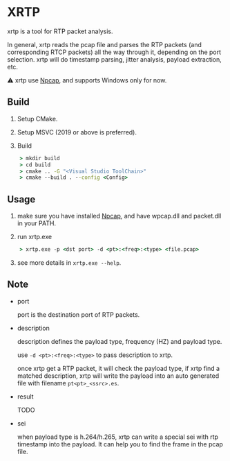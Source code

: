 # XRTP

xrtp is a tool for RTP packet analysis.

In general, xrtp reads the pcap file and parses the RTP packets (and corresponding RTCP packets) all the way through it, depending on the port selection. xrtp will do timestamp parsing, jitter analysis, payload extraction, etc.

⚠️ xrtp use [Npcap](https://npcap.com), and supports Windows only for now.

## Build

1. Setup CMake.

2. Setup MSVC (2019 or above is preferred).

3. Build

```cmd
    > mkdir build
    > cd build
    > cmake .. -G "<Visual Studio ToolChain>" 
    > cmake --build . --config <Config>
```

## Usage

1. make sure you have installed [Npcap](https://npcap.com), and have wpcap.dll and packet.dll in your PATH.

2. run xrtp.exe

```cmd
    > xrtp.exe -p <dst port> -d <pt>:<freq>:<type> <file.pcap>
```

3. see more details in `xrtp.exe --help`.

## Note

- port

    port is the destination port of RTP packets.

- description

    description defines the payload type, frequency (HZ) and payload type.

    use `-d <pt>:<freq>:<type>` to pass description to xrtp.

    once xrtp get a RTP packet, it will check the payload type, if xrtp find a matched description, xrtp will write the payload into an auto generated file with filename `pt<pt>_<ssrc>.es`.

- result

    TODO

- sei

    when payload type is h.264/h.265, xrtp can write a special sei with rtp timestamp into the payload. It can help you to find the frame in the pcap file.
